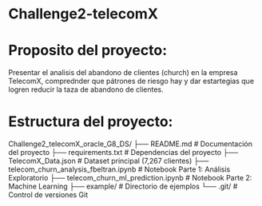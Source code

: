 # Challenge2-telecomX

# Proposito del proyecto:
Presentar el analisis del abandono de clientes (church) en la empresa TelecomX, comprednder que pátrones de riesgo hay y dar estartegias que logren reducir la taza de abandono de clientes.

# Estructura del proyecto:

Challenge2_telecomX_oracle_G8_DS/
├── README.md                                     # Documentación del proyecto
├── requirements.txt                              # Dependencias del proyecto
├── TelecomX_Data.json                            # Dataset principal (7,267 clientes)
├── telecom_churn_analysis_fbeltran.ipynb         # Notebook Parte 1: Análisis Exploratorio
├── telecom_churn_ml_prediction.ipynb             # Notebook Parte 2: Machine Learning
├── example/                                      # Directorio de ejemplos
└── .git/                                         # Control de versiones Git
